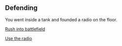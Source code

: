 ## Defending

You went inside a tank and founded a radio on the floor.

[Rush into battlefield](../bombed/bombed.md)

[Use the radio](../call-backup/1.md)

